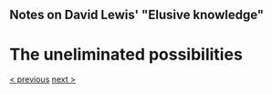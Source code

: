 ##  Notes on David Lewis' "Elusive knowledge"

# The uneliminated possibilities



[< previous](02_definition.md)  [next >](04_rules-for-not-ignoring.md)


